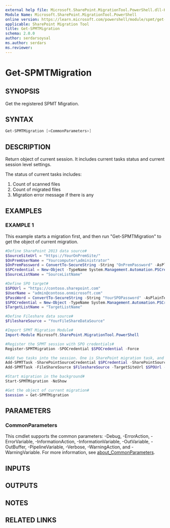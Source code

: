 ```yaml
---
external help file: Microsoft.SharePoint.MigrationTool.PowerShell.dll-Help.xml
Module Name: Microsoft.SharePoint.MigrationTool.PowerShell
online version: https://learn.microsoft.com/powershell/module/spmt/get-spmtmigration
applicable: SharePoint Migration Tool
title: Get-SPMTMigration
schema: 2.0.0
author: serdarsoysal
ms.author: serdars
ms.reviewer:
---
```


# Get-SPMTMigration

## SYNOPSIS
Get the registered SPMT Migration.

## SYNTAX

```powershell
Get-SPMTMigration [<CommonParameters>]
```

## DESCRIPTION

Return object of current session. It includes current tasks status and current session level
settings.

The status of current tasks includes:

1. Count of scanned files
2. Count of migrated files
3. Migration error message if there is any

## EXAMPLES

### EXAMPLE 1

This example starts a migration first, and then run "Get-SPMTMigration" to get the object of current
migration.

```powershell
#Define SharePoint 2013 data source#
$SourceSiteUrl = "https://YourOnPremSite/"
$OnPremUserName = "Yourcomputer\administrator"
$OnPremPassword = ConvertTo-SecureString -String "OnPremPassword" -AsPlainText -Force
$SPCredential = New-Object -TypeName System.Management.Automation.PSCredential -ArgumentList $OnPremUserName, $OnPremPassword
$SourceListName = "SourceListName"

#Define SPO target#
$SPOUrl = "https://contoso.sharepoint.com"
$UserName = "admin@contoso.onmicrosoft.com"
$PassWord = ConvertTo-SecureString -String "YourSPOPassword" -AsPlainText -Force
$SPOCredential = New-Object -TypeName System.Management.Automation.PSCredential -ArgumentList $UserName, $PassWord
$TargetListName = "TargetListName"

#Define Fileshare data source#
$FileshareSource = "YourFileShareDataSource"

#Import SPMT Migration Module#
Import-Module Microsoft.SharePoint.MigrationTool.PowerShell

#Register the SPMT session with SPO credentials#
Register-SPMTMigration -SPOCredential $SPOCredential -Force

#Add two tasks into the session. One is SharePoint migration task, and another is File Share migration task.#
Add-SPMTTask -SharePointSourceCredential $SPCredential -SharePointSourceSiteUrl $SourceSiteUrl  -TargetSiteUrl $SPOUrl -MigrateAll
Add-SPMTTask -FileShareSource $FileshareSource -TargetSiteUrl $SPOUrl -TargetList $TargetListName

#Start migration in the background#
Start-SPMTMigration -NoShow

#Get the object of current migration#
$session = Get-SPMTMigration
```

## PARAMETERS

### CommonParameters

This cmdlet supports the common parameters: -Debug, -ErrorAction, -ErrorVariable,
-InformationAction, -InformationVariable, -OutVariable, -OutBuffer, -PipelineVariable, -Verbose,
-WarningAction, and -WarningVariable. For more information, see
[about_CommonParameters](https://go.microsoft.com/fwlink/?LinkID=113216).

## INPUTS

## OUTPUTS

## NOTES

## RELATED LINKS
